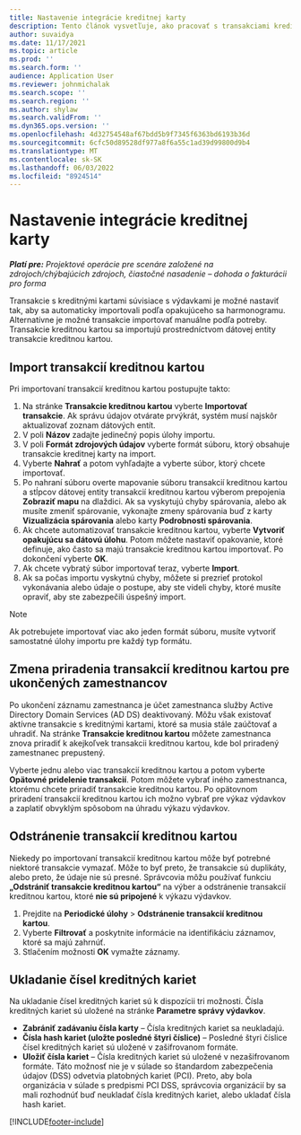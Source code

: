 ```yaml
---
title: Nastavenie integrácie kreditnej karty
description: Tento článok vysvetľuje, ako pracovať s transakciami kreditnej karty spojenými s výdavkami.
author: suvaidya
ms.date: 11/17/2021
ms.topic: article
ms.prod: ''
ms.search.form: ''
audience: Application User
ms.reviewer: johnmichalak
ms.search.scope: ''
ms.search.region: ''
ms.author: shylaw
ms.search.validFrom: ''
ms.dyn365.ops.version: ''
ms.openlocfilehash: 4d32754548af67bdd5b9f7345f6363bd6193b36d
ms.sourcegitcommit: 6cfc50d89528df977a8f6a55c1ad39d99800d9b4
ms.translationtype: MT
ms.contentlocale: sk-SK
ms.lasthandoff: 06/03/2022
ms.locfileid: "8924514"
---
```

# <a name="set-up-credit-card-integration"></a>Nastavenie integrácie kreditnej karty

_**Platí pre:** Projektové operácie pre scenáre založené na zdrojoch/chýbajúcich zdrojoch, čiastočné nasadenie – dohoda o fakturácii pro forma_

Transakcie s kreditnými kartami súvisiace s výdavkami je možné nastaviť tak, aby sa automaticky importovali podľa opakujúceho sa harmonogramu. Alternatívne je možné transakcie importovať manuálne podľa potreby. Transakcie kreditnou kartou sa importujú prostredníctvom dátovej entity transakcie kreditnou kartou.

## <a name="import-credit-card-transactions"></a>Import transakcií kreditnou kartou

Pri importovaní transakcií kreditnou kartou postupujte takto:

1. Na stránke **Transakcie kreditnou kartou** vyberte **Importovať transakcie**. Ak správu údajov otvárate prvýkrát, systém musí najskôr aktualizovať zoznam dátových entít.
2. V poli **Názov** zadajte jedinečný popis úlohy importu.
3. V poli **Formát zdrojových údajov** vyberte formát súboru, ktorý obsahuje transakcie kreditnej karty na import.
4. Vyberte **Nahrať** a potom vyhľadajte a vyberte súbor, ktorý chcete importovať.
5. Po nahraní súboru overte mapovanie súboru transakcií kreditnou kartou a stĺpcov dátovej entity transakcií kreditnou kartou výberom prepojenia **Zobraziť mapu** na dlaždici. Ak sa vyskytujú chyby spárovania, alebo ak musíte zmeniť spárovanie, vykonajte zmeny spárovania buď z karty **Vizualizácia spárovania** alebo karty **Podrobnosti spárovania**.
6. Ak chcete automatizovať transakcie kreditnou kartou, vyberte **Vytvoriť opakujúcu sa dátovú úlohu**. Potom môžete nastaviť opakovanie, ktoré definuje, ako často sa majú transakcie kreditnou kartou importovať. Po dokončení vyberte **OK**.
7. Ak chcete vybratý súbor importovať teraz, vyberte **Import**.
8. Ak sa počas importu vyskytnú chyby, môžete si prezrieť protokol vykonávania alebo údaje o postupe, aby ste videli chyby, ktoré musíte opraviť, aby ste zabezpečili úspešný import.

> [!NOTE]
> Ak potrebujete importovať viac ako jeden formát súboru, musíte vytvoriť samostatné úlohy importu pre každý typ formátu.

## <a name="reassign-the-credit-card-transactions-for-terminated-employees"></a>Zmena priradenia transakcií kreditnou kartou pre ukončených zamestnancov

Po ukončení záznamu zamestnanca je účet zamestnanca služby Active Directory Domain Services (AD DS) deaktivovaný. Môžu však existovať aktívne transakcie s kreditnými kartami, ktoré sa musia stále zaúčtovať a uhradiť. Na stránke **Transakcie kreditnou kartou** môžete zamestnanca znova priradiť k akejkoľvek transakcii kreditnou kartou, kde bol priradený zamestnanec prepustený.

Vyberte jednu alebo viac transakcií kreditnou kartou a potom vyberte **Opätovné pridelenie transakcií**. Potom môžete vybrať iného zamestnanca, ktorému chcete priradiť transakcie kreditnou kartou. Po opätovnom priradení transakcií kreditnou kartou ich možno vybrať pre výkaz výdavkov a zaplatiť obvyklým spôsobom na úhradu výkazu výdavkov.

## <a name="delete-credit-card-transactions"></a>Odstránenie transakcií kreditnou kartou 

Niekedy po importovaní transakcií kreditnou kartou môže byť potrebné niektoré transakcie vymazať. Môže to byť preto, že transakcie sú duplikáty, alebo preto, že údaje nie sú presné. Správcovia môžu používať funkciu **„Odstrániť transakcie kreditnou kartou“** na výber a odstránenie transakcií kreditnou kartou, ktoré **nie sú pripojené** k výkazu výdavkov. 

1. Prejdite na **Periodické úlohy** > **Odstránenie transakcií kreditnou kartou**.
2. Vyberte **Filtrovať** a poskytnite informácie na identifikáciu záznamov, ktoré sa majú zahrnúť.
3. Stlačením možnosti **OK** vymažte záznamy. 

## <a name="storing-credit-card-numbers"></a>Ukladanie čísel kreditných kariet

Na ukladanie čísel kreditných kariet sú k dispozícii tri možnosti. Čísla kreditných kariet sú uložené na stránke **Parametre správy výdavkov**.

- **Zabrániť zadávaniu čísla karty** – Čísla kreditných kariet sa neukladajú.
- **Čísla hash kariet (uložte posledné štyri číslice)** – Posledné štyri číslice čísel kreditných kariet sú uložené v zašifrovanom formáte.
- **Uložiť čísla kariet** – Čísla kreditných kariet sú uložené v nezašifrovanom formáte. Táto možnosť nie je v súlade so štandardom zabezpečenia údajov (DSS) odvetvia platobných kariet (PCI). Preto, aby bola organizácia v súlade s predpismi PCI DSS, správcovia organizácií by sa mali rozhodnúť buď neukladať čísla kreditných kariet, alebo ukladať čísla hash kariet.

[!INCLUDE[footer-include](../includes/footer-banner.md)]
